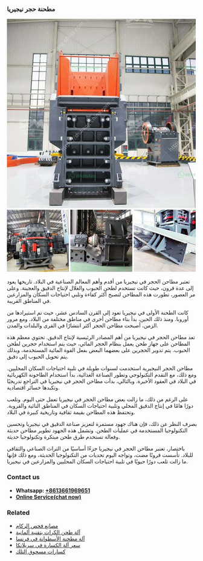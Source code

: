 <h3>مطحنة حجر نيجيريا</h3><img src='1701854080.jpg' alt=''><p>تعتبر مطاحن الحجر في نيجيريا من أقدم وأهم المعالم الصناعية في البلاد. تاريخها يعود إلى عدة قرون، حيث كانت تستخدم لطحن الحبوب والغلال لإنتاج الدقيق والعجينة. وعلى مر العصور، تطورت هذه المطاحن لتصبح أكثر كفاءة وتلبي احتياجات السكان والمزارعين في المناطق القريبة.</p><p>كانت الطحنة الأولى في نيجيريا تعود إلى القرن السادس عشر، حيث تم استيرادها من أوروبا. ومنذ ذلك الحين، بدأ بناء مطاحن أخرى في مناطق مختلفة من البلاد. ومع مرور الزمن، أصبحت مطاحن الحجر أكثر انتشارًا في القرى والبلدات والمدن.</p><p>تعد مطاحن الحجر في نيجيريا من أهم المصادر الرئيسية لإنتاج الدقيق. تحتوي معظم هذه المطاحن على جهاز طحن يعمل بنظام الحجر المائي، حيث يتم استخدام حجرين لطحن الحبوب. يتم تدوير الحجرين على بعضهما البعض بفعل القوة المائية المستخدمة، وبذلك يتم تحويل الحبوب إلى دقيق.</p><p>مطاحن الحجر النيجيرية استخدمت لسنوات طويلة في تلبية احتياجات السكان المحليين. ومع ذلك، مع التقدم التكنولوجي وتطور الصناعة الغذائية، بدأ استخدام الطاحونة الكهربائية في البلاد في العقود الأخيرة. وبالتالي، بدأت مطاحن الحجر في نيجيريا في التراجع تدريجيًا وتكبدها خسائر اقتصادية.</p><p>على الرغم من ذلك، ما زالت بعض مطاحن الحجر في نيجيريا تعمل حتى اليوم. وتلعب دورًا هامًا في إنتاج الدقيق المحلي وتلبية احتياجات السكان في المناطق النائية والقروية. وتحتفظ هذه المطاحن بقيمة ثقافية وتاريخية كبيرة في البلاد.</p><p>بصرف النظر عن ذلك، فإن هناك جهود مستمرة لتعزيز صناعة الدقيق في نيجيريا وتحسين التكنولوجيا المستخدمة في عمليات الطحن. وتشمل هذه الجهود تطوير مطاحن حديثة وفعالة تستخدم طرق طحن مبتكرة وتكنولوجيا حديثة.</p><p>باختصار، تعتبر مطاحن الحجر في نيجيريا جزءًا أساسيًا من التراث الصناعي والثقافي للبلاد. تأسست قرونًا مضت، وتواجه اليوم تحديات من التكنولوجيا الحديثة، ومع ذلك فإنها ما زالت تلعب دورًا حيويًا في تلبية احتياجات السكان المحليين والمزارعين في نيجيريا.</p><h3>Contact us</h3><ul><li><strong>Whatsapp:&nbsp;<a href="https://wa.me/8613661969651">+8613661969651</a></strong></li><li><a href="https://swt.shibang-china.com/?git&amp;zhl&amp;مطحنة حجر نيجيريا"><strong>Online Service(chat now)</strong></a></li></ul><h3>Related</h3><ul><li><a href='مصانع فحص الركام.md'>مصانع فحص الركام</a></li><li><a href='آلة طحن الكرات بتقنية ألمانية.md'>آلة طحن الكرات بتقنية ألمانية</a></li><li><a href='آلة مطحنة الأسطوانة في فرنسا.md'>آلة مطحنة الأسطوانة في فرنسا</a></li><li><a href='سعر آلة الكسارة في سريلانكا.md'>سعر آلة الكسارة في سريلانكا</a></li><li><a href='كسارات مسحوق التلك.md'>كسارات مسحوق التلك</a></li></ul>